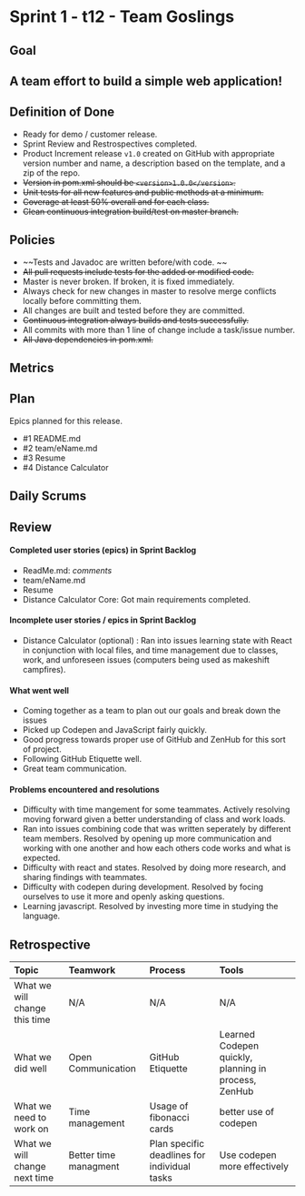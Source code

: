 # Sprint 1 - t12 - Team Goslings

## Goal

## A team effort to build a simple web application!

## Definition of Done

* Ready for demo / customer release.
* Sprint Review and Restrospectives completed.
* Product Increment release `v1.0` created on GitHub with appropriate version number and name, a description based on the template, and a zip of the repo.
* ~~Version in pom.xml should be `<version>1.0.0</version>`.~~
* ~~Unit tests for all new features and public methods at a minimum.~~
* ~~Coverage at least 50% overall and for each class.~~
* ~~Clean continuous integration build/test on master branch.~~

## Policies

* ~~Tests and Javadoc are written before/with code. ~~
* ~~All pull requests include tests for the added or modified code.~~
* Master is never broken.  If broken, it is fixed immediately.
* Always check for new changes in master to resolve merge conflicts locally before committing them.
* All changes are built and tested before they are committed.
* ~~Continuous integration always builds and tests successfully.~~
* All commits with more than 1 line of change include a task/issue number.
* ~~All Java dependencies in pom.xml.~~


## Metrics 

## Plan

Epics planned for this release.

* #1 README.md
* #2 team/eName.md
* #3 Resume
* #4 Distance Calculator

## Daily Scrums

## Review

#### Completed user stories (epics) in Sprint Backlog 
* ReadMe.md:  *comments*
* team/eName.md
* Resume
* Distance Calculator Core: Got main requirements completed.

#### Incomplete user stories / epics in Sprint Backlog 
* Distance Calculator (optional) : Ran into issues learning state with React in conjunction with local files, and time management due to classes, work, and unforeseen issues (computers being used as makeshift campfires).

#### What went well
* Coming together as a team to plan out our goals and break down the issues
* Picked up Codepen and JavaScript fairly quickly.
* Good progress towards proper use of GitHub and ZenHub for this sort of project.
* Following GitHub Etiquette well.
* Great team communication.

#### Problems encountered and resolutions
* Difficulty with time mangement for some teammates. Actively resolving moving forward given a better understanding of class and work loads.
* Ran into issues combining code that was written seperately by different team members. Resolved by opening up more communication and working with one another and how each others code works and what is expected.
* Difficulty with react and states. Resolved by doing more research, and sharing findings with teammates.
* Difficulty with codepen during development. Resolved by focing ourselves to use it more and openly asking questions.
* Learning javascript. Resolved by investing more time in studying the language.

## Retrospective

Topic | Teamwork | Process | Tools
:--- | :--- | :--- | :---
What we will change this time | N/A | N/A | N/A
What we did well | Open Communication | GitHub Etiquette | Learned Codepen quickly, planning in process, ZenHub
What we need to work on | Time management | Usage of fibonacci cards | better use of codepen
What we will change next time | Better time managment | Plan specific deadlines for individual tasks | Use codepen more effectively
